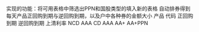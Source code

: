 实现的功能：将可用表格中筛选出PPN和国股类型的填入新的表格
自动排券得到每天产品正回购到期与逆回购到期，以及户中各种券的金额大小
产品	代码	正回购到期	逆回购到期	上清利率	NCD	AAA CD	AAA	AA+	AA+PPN
